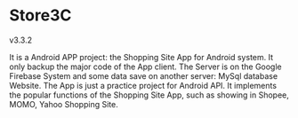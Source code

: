 # Store3C
v3.3.2

  It is a Android APP project: the Shopping Site App for Android system. It only backup the major code of the App client. The Server 
is on the Google Firebase System and some data save on another server: MySql database Website. The App is just a practice project for 
Android API. It implements the popular functions of the Shopping Site App, such as showing in Shopee, MOMO, Yahoo Shopping Site. 
